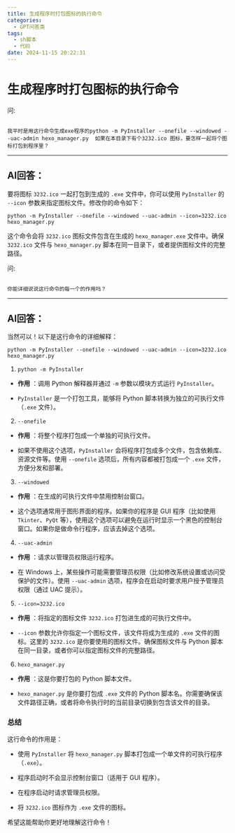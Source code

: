 ```yaml
---
title: 生成程序时打包图标的执行命令
categories:
  - GPT问答类
tags:
  - sh脚本
  - 代码
date: 2024-11-15 20:22:31
---
```


# 生成程序时打包图标的执行命令
问:
```

我平时是用这行命令生成exe程序的python -m PyInstaller --onefile --windowed --uac-admin hexo_manager.py  如果在本目录下有个3232.ico 图标，要怎样一起将个图标打包到程序里？

```
---
AI回答：
---

要将图标 `3232.ico` 一起打包到生成的 `.exe` 文件中，你可以使用 `PyInstaller` 的 `--icon` 参数来指定图标文件。修改你的命令如下：

```
python -m PyInstaller --onefile --windowed --uac-admin --icon=3232.ico hexo_manager.py
```
这个命令会将 `3232.ico` 图标文件包含在生成的 `hexo_manager.exe` 文件中。确保 `3232.ico` 文件与 `hexo_manager.py` 脚本在同一目录下，或者提供图标文件的完整路径。

问:
```

你能详细说说这行命令的每一个的作用吗？

```
---
AI回答：
---

当然可以！以下是这行命令的详细解释：


```
python -m PyInstaller --onefile --windowed --uac-admin --icon=3232.ico hexo_manager.py
```
1. `python -m PyInstaller` 
- **作用** ：调用 Python 解释器并通过 `-m` 参数以模块方式运行 `PyInstaller`。
 
- `PyInstaller` 是一个打包工具，能够将 Python 脚本转换为独立的可执行文件（`.exe` 文件）。
2. `--onefile` 
- **作用** ：将整个程序打包成一个单独的可执行文件。
 
- 如果不使用这个选项，`PyInstaller` 会将程序打包成多个文件，包含依赖库、资源文件等。使用 `--onefile` 选项后，所有内容都被打包成一个 `.exe` 文件，方便分发和部署。
3. `--windowed` 
- **作用** ：在生成的可执行文件中禁用控制台窗口。
 
- 这个选项通常用于图形界面的程序。如果你的程序是 GUI 程序（比如使用 `Tkinter`、`PyQt` 等），使用这个选项可以避免在运行时显示一个黑色的控制台窗口。如果你是做命令行程序，应该去掉这个选项。
4. `--uac-admin` 
- **作用** ：请求以管理员权限运行程序。
 
- 在 Windows 上，某些操作可能需要管理员权限（比如修改系统设置或访问受保护的文件）。使用 `--uac-admin` 选项，程序会在启动时要求用户授予管理员权限（通过 UAC 提示）。
5. `--icon=3232.ico` 
- **作用** ：将指定的图标文件 `3232.ico` 打包进生成的可执行文件中。
 
- `--icon` 参数允许你指定一个图标文件，该文件将成为生成的 `.exe` 文件的图标。这里的 `3232.ico` 是你要使用的图标文件。确保图标文件与 Python 脚本在同一目录，或者你可以指定图标文件的完整路径。
6. `hexo_manager.py` 
- **作用** ：这是你要打包的 Python 脚本文件。
 
- `hexo_manager.py` 是你要打包成 `.exe` 文件的 Python 脚本名。你需要确保该文件路径正确，或者将命令执行时的当前目录切换到包含该文件的目录。

### 总结 

这行命令的作用是：
 
- 使用 `PyInstaller` 将 `hexo_manager.py` 脚本打包成一个单文件的可执行程序（`.exe`）。

- 程序启动时不会显示控制台窗口（适用于 GUI 程序）。

- 在程序启动时请求管理员权限。
 
- 将 `3232.ico` 图标作为 `.exe` 文件的图标。

希望这能帮助你更好地理解这行命令！